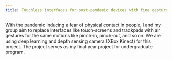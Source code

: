 ```yaml
---
title: Touchless interfaces for post-pandemic devices with fine gesture recognition
---
```


With the pandemic inducing a fear of physical contact in people, I and my group
aim to replace interfaces like touch-screens and trackpads with air gestures
for the same motions like pinch-in, pinch-out, and so on. We are using 
deep learning and depth sensing camera (XBox Kinect) for this project. The
project serves as my final year project for undergraduate program.
